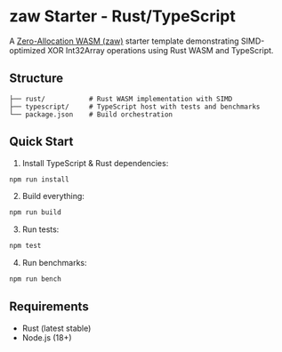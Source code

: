 # zaw Starter - Rust/TypeScript

A [Zero-Allocation WASM (zaw)](https://github.com/stylearcade/zaw) starter template demonstrating SIMD-optimized XOR Int32Array operations using Rust WASM and TypeScript.

## Structure

```
├── rust/           # Rust WASM implementation with SIMD
├── typescript/     # TypeScript host with tests and benchmarks
└── package.json    # Build orchestration
```

## Quick Start

1. Install TypeScript & Rust dependencies:

```bash
npm run install
```

2. Build everything:

```bash
npm run build
```

3. Run tests:

```bash
npm test
```

4. Run benchmarks:

```bash
npm run bench
```

## Requirements

- Rust (latest stable)
- Node.js (18+)
